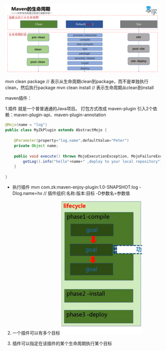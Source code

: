 

![image-20201219230534974](maven.assets/image-20201219230534974.png)



mvn clean package // 表示从生命周期clean到package，而不是单独执行clean，然后执行package
mvn clean install  // 表示生命周期从clean到install



maven插件：

1.插件
就是一个普普通通的Java项目。
打包方式改成 maven-plugin
引入2个依赖：maven-plugin-api、maven-plugin-annotation

~~~java
@Mojo(name = "log")
public class MyZkPlugin extends AbstractMojo {

    @Parameter(property="log.name",defaultValue="Peter")
    private Object name;

    public void execute() throws MojoExecutionException, MojoFailureException {
        getLog().info("hello"+name+" ,deploy to your local repository");
    }

}

~~~

- 执行插件
  mvn com.zk:maven-enjoy-plugin:1.0-SNAPSHOT:log  -Dlog.name=hx // 插件组织:名称:版本:目标 -D参数名=参数值



2. 一个插件可以有多个目标
   <img src="maven.assets/image-20201220002003038.png" alt="image-20201220002003038" style="zoom:80%;" />

3. 插件可以指定在该插件的某个生命周期执行某个目标

